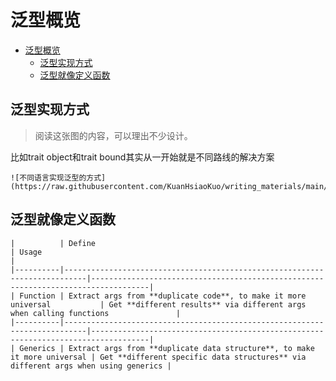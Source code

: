 # 泛型概览

<!--ts-->
* [泛型概览](#泛型概览)
   * [泛型实现方式](#泛型实现方式)
   * [泛型就像定义函数](#泛型就像定义函数)

<!-- Created by https://github.com/ekalinin/github-markdown-toc -->
<!-- Added by: runner, at: Mon Oct 24 07:57:56 UTC 2022 -->

<!--te-->

## 泛型实现方式

> 阅读这张图的内容，可以理出不少设计。

比如trait object和trait bound其实从一开始就是不同路线的解决方案

~~~admonish info title='不同语言实现泛型的方式' collapsible=true
![不同语言实现泛型的方式](https://raw.githubusercontent.com/KuanHsiaoKuo/writing_materials/main/imgs/12%EF%BD%9C%E7%B1%BB%E5%9E%8B%E7%B3%BB%E7%BB%9F%EF%BC%9ARust%E7%9A%84%E7%B1%BB%E5%9E%8B%E7%B3%BB%E7%BB%9F%E6%9C%89%E4%BB%80%E4%B9%88%E7%89%B9%E7%82%B9%EF%BC%9F.png)
~~~

## 泛型就像定义函数

```extended-markdown-table
|          | Define                                                                    | Usage                                                                             |
|----------|---------------------------------------------------------------------------|-----------------------------------------------------------------------------------|
| Function | Extract args from **duplicate code**, to make it more universal           | Get **different results** via different args when calling functions               |
|----------|---------------------------------------------------------------------------|-----------------------------------------------------------------------------------|
| Generics | Extract args from **duplicate data structure**, to make it more universal | Get **different specific data structures** via different args when using generics |
```